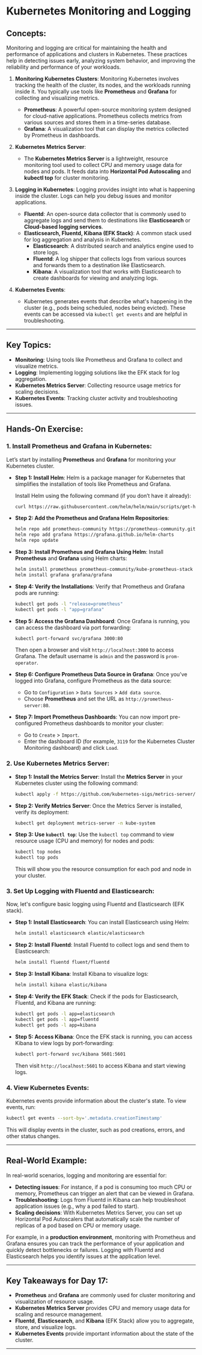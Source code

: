 # **Kubernetes Monitoring and Logging**

## **Concepts:**

Monitoring and logging are critical for maintaining the health and performance of applications and clusters in Kubernetes. These practices help in detecting issues early, analyzing system behavior, and improving the reliability and performance of your workloads.

1. **Monitoring Kubernetes Clusters**:
   Monitoring Kubernetes involves tracking the health of the cluster, its nodes, and the workloads running inside it. You typically use tools like **Prometheus** and **Grafana** for collecting and visualizing metrics.

   - **Prometheus**: A powerful open-source monitoring system designed for cloud-native applications. Prometheus collects metrics from various sources and stores them in a time-series database.
   - **Grafana**: A visualization tool that can display the metrics collected by Prometheus in dashboards.

2. **Kubernetes Metrics Server**:

   - The **Kubernetes Metrics Server** is a lightweight, resource monitoring tool used to collect CPU and memory usage data for nodes and pods. It feeds data into **Horizontal Pod Autoscaling** and **kubectl top** for cluster monitoring.

3. **Logging in Kubernetes**:
   Logging provides insight into what is happening inside the cluster. Logs can help you debug issues and monitor applications.

   - **Fluentd**: An open-source data collector that is commonly used to aggregate logs and send them to destinations like **Elasticsearch** or **Cloud-based logging services**.
   - **Elasticsearch, Fluentd, Kibana (EFK Stack)**: A common stack used for log aggregation and analysis in Kubernetes.
     - **Elasticsearch**: A distributed search and analytics engine used to store logs.
     - **Fluentd**: A log shipper that collects logs from various sources and forwards them to a destination like Elasticsearch.
     - **Kibana**: A visualization tool that works with Elasticsearch to create dashboards for viewing and analyzing logs.

4. **Kubernetes Events**:
   - Kubernetes generates events that describe what's happening in the cluster (e.g., pods being scheduled, nodes being evicted). These events can be accessed via `kubectl get events` and are helpful in troubleshooting.

---

## **Key Topics:**

- **Monitoring**: Using tools like Prometheus and Grafana to collect and visualize metrics.
- **Logging**: Implementing logging solutions like the EFK stack for log aggregation.
- **Kubernetes Metrics Server**: Collecting resource usage metrics for scaling decisions.
- **Kubernetes Events**: Tracking cluster activity and troubleshooting issues.

---

## **Hands-On Exercise:**

### 1. **Install Prometheus and Grafana in Kubernetes**:

Let’s start by installing **Prometheus** and **Grafana** for monitoring your Kubernetes cluster.

- **Step 1: Install Helm**:
  Helm is a package manager for Kubernetes that simplifies the installation of tools like Prometheus and Grafana.

  Install Helm using the following command (if you don’t have it already):

  ```bash
  curl https://raw.githubusercontent.com/helm/helm/main/scripts/get-helm-3 | bash
  ```

- **Step 2: Add the Prometheus and Grafana Helm Repositories**:

  ```bash
  helm repo add prometheus-community https://prometheus-community.github.io/helm-charts
  helm repo add grafana https://grafana.github.io/helm-charts
  helm repo update
  ```

- **Step 3: Install Prometheus and Grafana Using Helm**:
  Install **Prometheus** and **Grafana** using Helm charts:

  ```bash
  helm install prometheus prometheus-community/kube-prometheus-stack
  helm install grafana grafana/grafana
  ```

- **Step 4: Verify the Installations**:
  Verify that Prometheus and Grafana pods are running:

  ```bash
  kubectl get pods -l "release=prometheus"
  kubectl get pods -l "app=grafana"
  ```

- **Step 5: Access the Grafana Dashboard**:
  Once Grafana is running, you can access the dashboard via port forwarding:

  ```bash
  kubectl port-forward svc/grafana 3000:80
  ```

  Then open a browser and visit `http://localhost:3000` to access Grafana. The default username is `admin` and the password is `prom-operator`.

- **Step 6: Configure Prometheus Data Source in Grafana**:
  Once you’ve logged into Grafana, configure Prometheus as the data source:

  - Go to `Configuration` > `Data Sources` > `Add data source`.
  - Choose **Prometheus** and set the URL as `http://prometheus-server:80`.

- **Step 7: Import Prometheus Dashboards**:
  You can now import pre-configured Prometheus dashboards to monitor your cluster:
  - Go to `Create` > `Import`.
  - Enter the dashboard ID (for example, `3119` for the Kubernetes Cluster Monitoring dashboard) and click `Load`.

### 2. **Use Kubernetes Metrics Server**:

- **Step 1: Install the Metrics Server**:
  Install the **Metrics Server** in your Kubernetes cluster using the following command:

  ```bash
  kubectl apply -f https://github.com/kubernetes-sigs/metrics-server/releases/download/v0.5.0/components.yaml
  ```

- **Step 2: Verify Metrics Server**:
  Once the Metrics Server is installed, verify its deployment:

  ```bash
  kubectl get deployment metrics-server -n kube-system
  ```

- **Step 3: Use `kubectl top`**:
  Use the `kubectl top` command to view resource usage (CPU and memory) for nodes and pods:

  ```bash
  kubectl top nodes
  kubectl top pods
  ```

  This will show you the resource consumption for each pod and node in your cluster.

### 3. **Set Up Logging with Fluentd and Elasticsearch**:

Now, let's configure basic logging using Fluentd and Elasticsearch (EFK stack).

- **Step 1: Install Elasticsearch**:
  You can install Elasticsearch using Helm:

  ```bash
  helm install elasticsearch elastic/elasticsearch
  ```

- **Step 2: Install Fluentd**:
  Install Fluentd to collect logs and send them to Elasticsearch:

  ```bash
  helm install fluentd fluent/fluentd
  ```

- **Step 3: Install Kibana**:
  Install Kibana to visualize logs:

  ```bash
  helm install kibana elastic/kibana
  ```

- **Step 4: Verify the EFK Stack**:
  Check if the pods for Elasticsearch, Fluentd, and Kibana are running:

  ```bash
  kubectl get pods -l app=elasticsearch
  kubectl get pods -l app=fluentd
  kubectl get pods -l app=kibana
  ```

- **Step 5: Access Kibana**:
  Once the EFK stack is running, you can access Kibana to view logs by port-forwarding:

  ```bash
  kubectl port-forward svc/kibana 5601:5601
  ```

  Then visit `http://localhost:5601` to access Kibana and start viewing logs.

### 4. **View Kubernetes Events**:

Kubernetes events provide information about the cluster's state. To view events, run:

```bash
kubectl get events --sort-by='.metadata.creationTimestamp'
```

This will display events in the cluster, such as pod creations, errors, and other status changes.

---

## **Real-World Example:**

In real-world scenarios, logging and monitoring are essential for:

- **Detecting issues**: For instance, if a pod is consuming too much CPU or memory, Prometheus can trigger an alert that can be viewed in Grafana.
- **Troubleshooting**: Logs from Fluentd in Kibana can help troubleshoot application issues (e.g., why a pod failed to start).
- **Scaling decisions**: With Kubernetes Metrics Server, you can set up Horizontal Pod Autoscalers that automatically scale the number of replicas of a pod based on CPU or memory usage.

For example, in a **production environment**, monitoring with Prometheus and Grafana ensures you can track the performance of your application and quickly detect bottlenecks or failures. Logging with Fluentd and Elasticsearch helps you identify issues at the application level.

---

## **Key Takeaways for Day 17:**

- **Prometheus** and **Grafana** are commonly used for cluster monitoring and visualization of resource usage.
- **Kubernetes Metrics Server** provides CPU and memory usage data for scaling and resource management.
- **Fluentd**, **Elasticsearch**, and **Kibana** (EFK Stack) allow you to aggregate, store, and visualize logs.
- **Kubernetes Events** provide important information about the state of the cluster.

---
